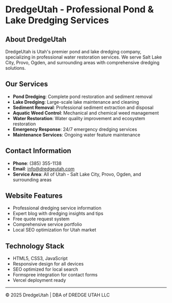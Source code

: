 # DredgeUtah - Professional Pond & Lake Dredging Services

## About DredgeUtah

DredgeUtah is Utah's premier pond and lake dredging company, specializing in professional water restoration services. We serve Salt Lake City, Provo, Ogden, and surrounding areas with comprehensive dredging solutions.

## Our Services

- **Pond Dredging**: Complete pond restoration and sediment removal
- **Lake Dredging**: Large-scale lake maintenance and cleaning
- **Sediment Removal**: Professional sediment extraction and disposal
- **Aquatic Weed Control**: Mechanical and chemical weed management
- **Water Restoration**: Water quality improvement and ecosystem restoration
- **Emergency Response**: 24/7 emergency dredging services
- **Maintenance Services**: Ongoing water feature maintenance

## Contact Information

- **Phone**: (385) 355-1138
- **Email**: info@dredgeutah.com
- **Service Area**: All of Utah - Salt Lake City, Provo, Ogden, and surrounding areas

## Website Features

- Professional dredging service information
- Expert blog with dredging insights and tips
- Free quote request system
- Comprehensive service portfolio
- Local SEO optimization for Utah market

## Technology Stack

- HTML5, CSS3, JavaScript
- Responsive design for all devices
- SEO optimized for local search
- Formspree integration for contact forms
- Vercel deployment ready

---

© 2025 DredgeUtah | DBA of DREDGE UTAH LLC 